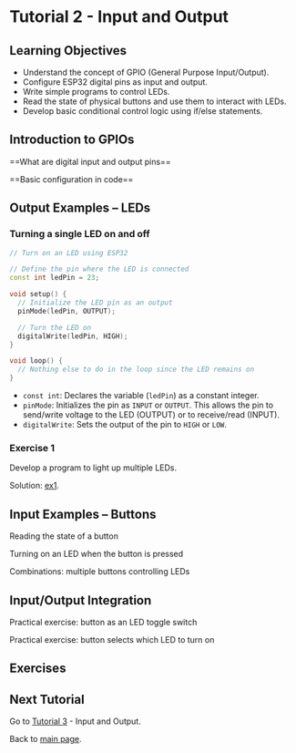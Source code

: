 # Tutorial 2 - Input and Output

## Learning Objectives

- Understand the concept of GPIO (General Purpose Input/Output).
- Configure ESP32 digital pins as input and output.
- Write simple programs to control LEDs.
- Read the state of physical buttons and use them to interact with LEDs.
- Develop basic conditional control logic using if/else statements.

## Introduction to GPIOs

==What are digital input and output pins==

==Basic configuration in code==

## Output Examples – LEDs

### Turning a single LED on and off

```cpp
// Turn on an LED using ESP32

// Define the pin where the LED is connected
const int ledPin = 23;

void setup() {
  // Initialize the LED pin as an output
  pinMode(ledPin, OUTPUT);

  // Turn the LED on
  digitalWrite(ledPin, HIGH);
}

void loop() {
  // Nothing else to do in the loop since the LED remains on
}
```

- `const int`: Declares the variable (`ledPin`) as a constant integer.
- `pinMode`: Initializes the pin as `INPUT` or `OUTPUT`. This allows the pin to send/write voltage to the LED (OUTPUT) or to receive/read (INPUT).
- `digitalWrite`: Sets the output of the pin to `HIGH` or `LOW`.

### Exercise 1 

Develop a program to light up multiple LEDs.

Solution: [ex1](ex1/ex1.ino).

## Input Examples – Buttons

Reading the state of a button

Turning on an LED when the button is pressed

Combinations: multiple buttons controlling LEDs

## Input/Output Integration

Practical exercise: button as an LED toggle switch

Practical exercise: button selects which LED to turn on

## Exercises



## Next Tutorial
Go to [Tutorial 3](../tutorial3/ReadMe.md) - Input and Output.

Back to [main page](../../README.md).
